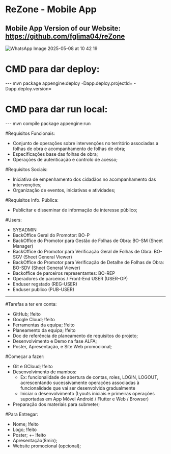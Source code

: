 # ReZone - Mobile App
## Mobile App Version of our Website: https://github.com/fglima04/reZone

![WhatsApp Image 2025-05-08 at 10 42 19](https://github.com/user-attachments/assets/84aeb96d-1b63-4c26-80ff-20c19d755461)

# CMD para dar deploy:
--- mvn package appengine:deploy -Dapp.deploy.projectId= -Dapp.deploy.version=

# CMD para dar run local:
--- mvn compile package appengine:run

#Requisitos Funcionais:
- Conjunto de operações sobre intervenções no território associadas a folhas de obra e acompanhamento de folhas de obra;
- Especificações base das folhas de obra;
- Operações de autenticação e controlo de acesso;

#Requisitos Sociais:
- Iniciativa de empenhamento dos cidadãos no acompanhamento das intervenções;
- Organização de eventos, iniciativas e atividades;

#Requisitos Info. Pública:
- Publicitar e disseminar de informação de interesse público;

#Users:
- SYSADMIN
- BackOffice Geral do Promotor: BO-P
- BackOffice do Promotor para Gestão de Folhas de Obra: BO-SM (Sheet Manager)
- BackOffice do Promotor para Verificação Geral de Folhas de Obra: BO-SGV (Sheet
  General Viewer)
- BackOffice do Promotor para Verificação de Detalhe de Folhas de Obra: BO-SDV
  (Sheet General Viewer)
- Backoffice de parceiros representantes: BO-REP
- Operadores de parceiros / Front-End USER (USER-OP)
- Enduser regstado (REG-USER)
- Enduser publico (PUB-USER)

-------------------------------------------------------------

#Tarefas a ter em conta:
- GitHub; !feito
- Google Cloud; !feito
- Ferramentas da equipa; !feito
- Planeamento da equipa; !feito
- Doc de referência de planeamento de requisitos do projeto;
- Desenvolvimento e Demo na fase ALFA;
- Poster, Apresentação, e Site Web promocional;


#Começar a fazer:
- Git e GCloud; !feito
- Desenvolvimento de mambos:
    - Ex: funcionalidade de abertura de contas, roles, LOGIN, LOGOUT, acrescentando sucessivamente
      operações associadas à funcionalidade que vai ser desenvolvida gradualmente
    - Iniciar o desenvolvimento (Lyouts iniciais e primeiras operações suportadas em App Móvel
      Android / Flutter e Web / Browser)
- Preparação dos materiais para submeter;

#Para Entregar:
- Nome; !feito
- Logo; !feito
- Poster; +- !feito
- Apresentação(8min);
- Website promocional (opcional);






